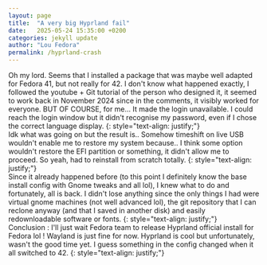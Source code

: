 ```yaml
---
layout: page
title:  "A very big Hyprland fail"
date:   2025-05-24 15:35:00 +0200
categories: jekyll update
author: "Lou Fedora"
permalink: /hyprland-crash
---
```

Oh my lord. Seems that I installed a package that was maybe well adapted for Fedora 41, but not really for 42. I don't know what happened exactly, I followed the youtube + Git tutorial of the person who designed it, it seemed to work back in November 2024 since in the comments, it visibly worked for everyone. BUT OF COURSE, for me... It made the login unavailable. I could reach the login window but it didn't recognise my password, even if I chose the correct language display. 
{: style="text-align: justify;"}
<br/>
Idk what was going on but the result is.. Somehow timeshift on live USB wouldn't enable me to restore my system because.. I think some option wouldn't restore the EFI partition or something, it didn't allow me to proceed. So yeah, had to reinstall from scratch totally.
{: style="text-align: justify;"}
<br/>
Since it already happened before (to this point I definitely know the base install config with Gnome tweaks and all lol), I knew what to do and fortunately, all is back. I didn't lose anything since the only things I had were virtual gnome machines (not well advanced lol), the git repository that I can reclone anyway (and that I saved in another disk) and easily redownloadable software or fonts.
{: style="text-align: justify;"}
<br/>
Conclusion : I'll just wait Fedora team to release Hyprland official install for Fedora lol ! Wayland is just fine for now. Hyprland is cool but unfortunately, wasn't the good time yet. I guess something in the config changed when it all switched to 42.
{: style="text-align: justify;"}
